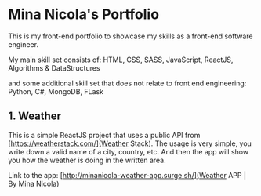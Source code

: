 # Mina Nicola's Portfolio

This is my front-end portfolio to showcase my skills as a front-end software engineer.

My main skill set consists of: HTML, CSS, SASS, JavaScript, ReactJS, Algorithms & DataStructures

and some additional skill set that does not relate to front end engineering: Python, C#, MongoDB, FLask

## 1. Weather

This is a simple ReactJS project that uses a public API from [https://weatherstack.com/](Weather Stack).
The usage is very simple, you write down a valid name of a city, country, etc. And then the app will show you how the weather is doing in the written area.

Link to the app: [http://minanicola-weather-app.surge.sh/](Weather APP | By Mina Nicola)
